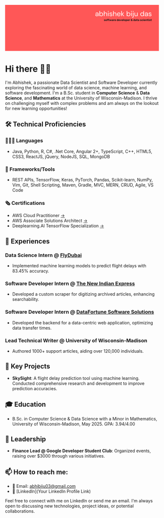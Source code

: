 ![](https://github.com/abhishekbiju/abhishekbiju/blob/main/githubBanner.png)
# Hi there 👋🏻

I'm Abhishek, a passionate Data Scientist and Software Developer currently exploring the fascinating world of data science, machine learning, and software development. I'm a B.Sc. student in **Computer Science** & **Data Science**, and **Mathematics** at the University of Wisconsin-Madison. I thrive on challenging myself with complex problems and am always on the lookout for new learning opportunities!

## 🛠️ Technical Proficiencies
### 🧑🏻‍💻 Languages
- Java, Python, R, C#, .Net Core, Angular 2+, TypeScript, C++, HTML5, CSS3, ReactJS, jQuery, NodeJS, SQL, MongoDB
### 🔦 Frameworks/Tools 
- REST APIs, TensorFlow, Keras, PyTorch, Pandas, Scikit-learn, NumPy, Vim, Git, Shell Scripting, Maven, Gradle, MVC, MERN, CRUD, Agile, VS Code
### 🗞️ Certifications 
- AWS Cloud Practitioner [->](https://www.credly.com/earner/earned/badge/0d70b8ea-aea1-40c9-a2e3-7595642acb65)
- AWS Associate Solutions Architect [->](https://www.credly.com/badges/9126524a-7406-470f-a0d7-2aa568278415/linked_in_profile)
- Deeplearning.AI TensorFlow Specialization [->](https://www.coursera.org/account/accomplishments/specialization/certificate/7KJUD49E3XPJ)


## 💼 Experiences
### **Data Science Intern @ [FlyDubai](https://www.flydubai.com/en/)** 
- Implemented machine learning models to predict flight delays with 83.45% accuracy.
### **Software Developer Intern @ [The New Indian Express](https://indianexpress.com/)** 
- Developed a custom scraper for digitizing archived articles, enhancing searchability.
### **Software Developer Intern @ [DataFortune Software Solutions](https://datafortune.com/)**
- Developed the backend for a data-centric web application, optimizing data transfer times.
### **Lead Technical Writer @ University of Wisconsin-Madison** 
- Authored 1000+ support articles, aiding over 120,000 individuals.

## 🚀 Key Projects

- **SkySight**: A flight delay prediction tool using machine learning. Conducted comprehensive research and development to improve prediction accuracies.

## 🎓 Education

- B.Sc. in Computer Science & Data Science with a Minor in Mathematics, University of Wisconsin-Madison, May 2025. GPA: 3.94/4.00

## 📢 Leadership

- **Finance Lead @ Google Developer Student Club**: Organized events, raising over $3000 through various initiatives.

## 📫 How to reach me:
- 📧 Email: abhibiju03@gmail.com
- 🔗 [LinkedIn](Your LinkedIn Profile Link)

Feel free to connect with me on LinkedIn or send me an email. I'm always open to discussing new technologies, project ideas, or potential collaborations.

